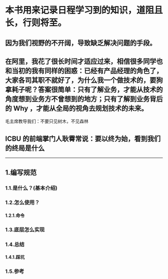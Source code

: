 # 本书用来记录日程学习到的知识，道阻且长，行则将至。

## 因为我们视野的不开阔，导致缺乏解决问题的手段。

## 在阿里，我花了很长时间才适应过来，相信很多同学也和当初的我有同样的困惑：已经有产品经理的角色了，大家各司其职不就好了，为什么我一个做技术的，要狗拿耗子呢？答案很简单：只有了解业务，才能从技术的角度想到业务方不曾想到的地方；只有了解到业务背后的 Why ，才能从全局的视角去规划技术的未来。

毛主席教导我们：不要只见树木，不见森林

## ICBU 的前端掌门人耿霄常说：要以终为始，看到我们的终局是什么

---

## 1.编写规范

### 1.1.是什么？\(基本介绍\)

### 1.2.怎么使用？

#### 1.2.1.命令

### 1.3.底层怎么实现

### 1.4.总结

#### 1.4.1.踩坑

### 1.5.参考



